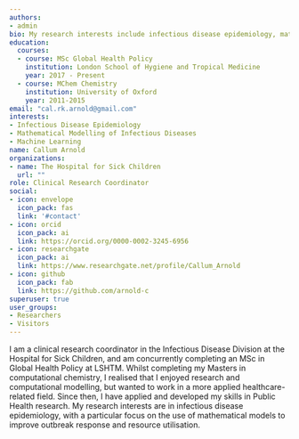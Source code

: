 ```yaml
---
authors:
- admin
bio: My research interests include infectious disease epidemiology, mathematical modelling, and machine learning.
education:
  courses:
  - course: MSc Global Health Policy
    institution: London School of Hygiene and Tropical Medicine
    year: 2017 - Present
  - course: MChem Chemistry
    institution: University of Oxford
    year: 2011-2015
email: "cal.rk.arnold@gmail.com"
interests:
- Infectious Disease Epidemiology
- Mathematical Modelling of Infectious Diseases
- Machine Learning
name: Callum Arnold
organizations:
- name: The Hospital for Sick Children
  url: ""
role: Clinical Research Coordinator
social:
- icon: envelope
  icon_pack: fas
  link: '#contact'
- icon: orcid
  icon_pack: ai
  link: https://orcid.org/0000-0002-3245-6956
- icon: researchgate
  icon_pack: ai
  link: https://www.researchgate.net/profile/Callum_Arnold
- icon: github
  icon_pack: fab
  link: https://github.com/arnold-c
superuser: true
user_groups:
- Researchers
- Visitors
---
```


I am a clinical research coordinator in the Infectious Disease Division at the Hospital for Sick Children, and am concurrently completing an MSc in Global Health Policy at LSHTM. Whilst completing my Masters in computational chemistry, I realised that I enjoyed research and computational modelling, but wanted to work in a more applied healthcare-related field. Since then, I have applied and developed my skills in Public Health research. My research interests are in infectious disease epidemiology, with a particular focus on the use of mathematical models to improve outbreak response and resource utilisation.
